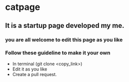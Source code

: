 # catpage
## It is a startup page developed my me.
### you are all welcome to edit this page as you like

### Follow these guideline to make it your own
* In terminal (git clone <copy_link>)
* Edit it as you like 
* Create a pull request.

